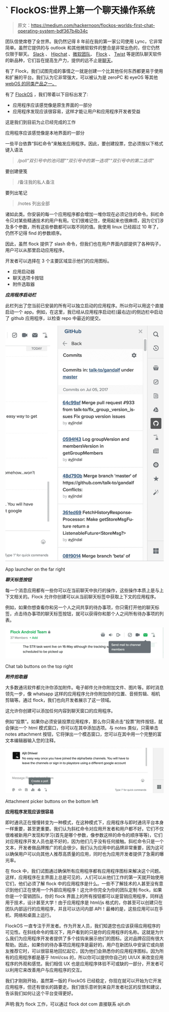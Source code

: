 # ` FlockOS:世界上第一个聊天操作系统

> 原文：<https://medium.com/hackernoon/flockos-worlds-first-chat-operating-system-bdf367b4b34c>

团队信使席卷了全世界。我仍然记得 8 年前在我的第一家公司使用 Lync，它非常简单。虽然它提供的与 outlook 和其他微软软件的整合是非常出色的，但它仍然仅限于聊天。 [Slack](http://www.slack.com/‎) 、 [Hipchat](http://www.hipchat.com) 、[微软团队](https://products.office.com/en-us/microsoft-teams/group-chat-software)、 [Flock](http://flock.com) 、 [Twist](http://twistapp.com) 等是团队聊天软件的新品种，它们旨在提高生产力，提供的远不止是[聊天](https://hackernoon.com/tagged/chat)。

有了 Flock，我们试图完成的事情之一就是创建一个比其他任何东西都更易于使用和扩展的平台。我们认为它非常强大，可以被认为是 zeroPC 和 eyeOS 等其他 [webOS 的同类产品之一。](https://en.wikipedia.org/wiki/WebOS)

有了 [FlockOS](https://docs.flock.com/) ，我们带着以下目标出发了:

*   应用程序应该感觉像是原生界面的一部分
*   应用程序发现应该很容易，这样才能让用户和应用程序开发者受益

这是我们到目前为止已经完成的工作

应用程序应该感觉像是本地界面的一部分

一些平台依靠“斜杠命令”来触发应用程序。因此，要创建投票，您必须按以下格式键入语法

> */poll“双引号中的池问题”“双引号中的第一选项”“双引号中的第二选项”*

要创建便笺

> /备注我的私人备注

要列出笔记

> /notes 列出全部

诸如此类。你安装的每一个应用程序都会增加一堆你现在必须记住的命令。斜杠命令只对某些精通技术的用户有用。它们很难记住，使用起来也很麻烦，因为它们涉及多个参数，所有这些参数都可以取不同的值。我使用 linux 已经超过 10 年了，仍然不记得 find 的参数顺序。

因此，虽然 flock 提供了 slash 命令，但我们也在用户界面内部提供了各种钩子，用户可以从那里启动应用程序。

开发者可以选择在 3 个主要区域显示他们的应用图标。

*   应用启动器
*   聊天选项卡按钮
*   附件选取器

***应用程序启动栏***

此栏列出了您当前已安装的所有可以独立启动的应用程序。所以你可以用这个直接启动一个 app。例如，在这里，我已经从应用程序启动栏(最右边)的侧边栏中启动了 github 应用程序，以检查 repo 中最近的提交。

![](img/72b6a528b1d90efb302eec38d6a2a037.png)

App launcher on the far right

***聊天标签按钮***

每一个消息应用都有一些你可以在当前聊天中执行的操作，这些操作本质上是与上下文相关的。Flock 允许你创建可以从当前聊天标签中获取上下文的应用程序。

例如，如果你想查看你和另一个人之间共享的待办事项，你只需打开他的聊天标签，点击待办事项的聊天标签按钮，就可以获得你和那个人之间所有待办事项的列表。

![](img/20f0651a8402cd942c995f399fdd3e33.png)

Chat tab buttons on the top right

***附件拾取器***

大多数通讯软件都允许你添加附件。电子邮件允许你附加文件、图片等。即时消息领先一步，像 whatsapp 这样的应用程序允许你附加你的位置、音频剪辑、相机剪辑等。通过 flock，我们也向开发者展示了这一领域。

这允许你创建可以添加任何内容到聊天窗口的应用程序。

例如“投票”。如果你必须安装投票应用程序，那么你只需点击“投票”附件按钮，就会弹出一个 html 模式窗口，你可以在其中添加选项。与 notes 类似，只需单击 notes attachment 按钮，它将弹出一个模态窗口，您可以在其中用一个完整的富文本编辑器输入您的注释。

![](img/37c0120a27ac16ead1066c43297a871c.png)

Attachment picker buttons on the bottom left

**应用程序发现应该很容易**

即时通讯正在慢慢转变为一种模式，在这种模式下，应用程序与即时通讯平台本身一样重要，甚至更重要。我们认为斜杠命令对应用开发者和用户都不好。它们不仅很难被新用户发现和学习(首先是哪个参数，像参数这样的命令的顺序等等)，它们对应用程序开发人员也是不好的，因为他们几乎没有任何接触。斜杠命令只是一个文本，开发者做品牌推广的机会很少。我们认为应用中的品牌非常重要，因为这可以确保用户可以向其他人推荐高质量的应用，同时也为应用开发者提供了急需的曝光率。

在 flock 中，我们试图通过确保所有应用程序都有应用程序图标来解决这个问题。这样，应用程序在主界面上总是可见的，人们可以从他们工作的第一天就开始使用它们，他们必须了解 flock 中的应用程序是什么。一些不了解技术的人甚至没有意识到他们正在使用一个外部应用程序！这允许你完全为你的团队定制 flock，如果你是一个营销团队，你的 flock 界面上的所有按钮都可以是营销应用程序，同样适用于技术，设计甚至大学！由于应用程序是 html/js 格式的，你甚至可以创建只在团队内部运行的应用程序，并且可以访问内部 API！最棒的是，这些应用可以在手机、网络和桌面上运行。

FlockOS 一直专注于开发者。作为开发人员，我们知道您也应该获得应用程序的可见性。在斜线命令的情况下，用户看到的只是你的应用程序的名称。这就是为什么我们为应用程序开发者提供了多个挂钩来展示他们的图标。这对品牌召回有很大帮助。因此，如果你的待办事项应用程序是最好的，用户在新团队中安装它或向朋友推荐它时，可以很容易地回忆起它，因为他们会熟悉你的应用程序图标。因为所有的应用程序都是基于 html/css 的，所以你可以提供你自己的 UI/UX 来改变应用程序的外观和感觉。我们相信 UX 也是应用程序体验不可或缺的一部分，开发者可以利用它来改善用户与应用程序的交互。

我们才刚刚开始，虽然第一版的 FlockOS 已经稳定，你现在就可以开始为它开发应用程序，但还有很长的路要走。我们很乐意听到来自开发者社区的反馈和建议，告诉我们如何让这个平台变得更好。

声明:我为 flock 工作，可以通过 flock dot com 直接联系 ajit.dh